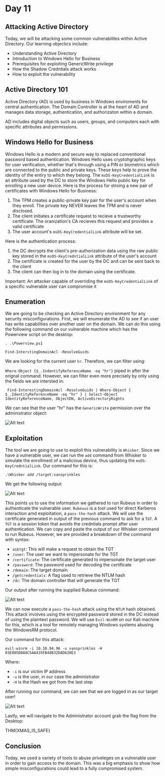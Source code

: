 # Day 11
## Attacking Active Directory

Today, we will be attacking some common vulnerabilites within Active Directory. Our learning objectics include:

- Understanding Active Directory
- Introduction to Windows Hello for Business
- Prerequisites for exploiting GenericWrite privilege
- How the Shadow Credntials attack works
- How to exploit the vulnerability

## Active Directory 101

Active Directory (AD) is used by business in Windows enviroments for central authentication. The Domain Controller is at the heart of AD and manages data storage, authentication, and authorizaton within a domain.

AD includes digital objects such as users, groups, and computers each with specific attributes and permissions. 

## Windows Hello for Business

Windows Hello is a modern and secure way to replaced conventional password based authentication. Windows Hello uses cryptohgraphic keys for user verification, whether that's through using a PIN or biometrics which are connected to the public and private keys. These keys help to prove the identity of the entiry to which they belong. The ```msDS-KeyCredentialLink``` is an attribute used by the DC to store the Windows Hello public key for enrolling a new user device. Here is the process for stroing a new pair of certificates with Windows Hello for Business:

1. The TPM creates a public-private key pair for the user's account when they enroll. The private key NEVER leaves the TPM and is never disclosed.
2. The client initiates a certificate request to recieve a trustworthy certificate. The oranization's CA recieves this request and provides a valid certificate
3. The user account's ```msDS-KeyCredentialLink``` attribute will be set.

Here is the authentication process:

1. the DC decrypts the client's pre-authorization data using the raw public key stored in the ```msDS-KeyCredntialLink``` attribute of the user's account
2. The certificate is created for the user by the DC and can be sent back to the client
3. The client can then log in to the domain using the certificate.

Important: An attacker capable of overriding the ```msDS-KeyCredentialLink``` of a specific vulnerable user can compromise it

## Enumeration

We are going to be checking an Active Directory environment for any security misconfigurations. First, we will enumerate the AD to see if an user has write capabilities over another user on the domain. We can do this using the following command on our vulnerable machine which has the Powerview script on the desktop:

```. .\Powerview.ps1```

```Find-InterstingDomainAcl -ResolveGuids```

We are looking for the current user ```hr```. Therefore, we can filter using:

```Where-Object {$_.IndentifyReferenceName -eq "hr"}``` piped in after the orignal command. However, we can filter even more precisely by only using the fields we are intersted in:

``` Find-InterestingDomainAcl -ResolveGuids | Where-Object { $_.IdentityReferenceName -eq "hr" } | Select-Object IdentityReferenceName, ObjectDN, ActiveDirectoryRights```

We can see that the user "hr" has the ```GenericWrite``` permission over the administrator object: 

![Alt text](/Advent%20of%20Cyber%202023/Resources/hrpermissions.png)

## Exploitation

The tool we are going to use to exploit this vulnerability is ```Whisker```. Since we have a vulnerable user, we can run the ```add``` command from Whisker to simulate the enrollment of a malicious device, thus updating the ```msDS-KeyCredntialLink```. Our command for this is:

```.\Whisker add /target:vansprinkles``` 

We get the following output:

![Alt text](/Advent%20of%20Cyber%202023/Resources/WhiskerOutput.png)

This points us to use the information we gathered to run Rubeus in order to authenticate the vulnerable user. ```Rubeuus``` is a tool used for direct Kerberos interaction amd exploitation, a ```pass-the-hash``` attack. We will use the certificate generated in output of the previous command to ask for a ```TGT```. A ```TGT``` is a session token that avoids the credntials prompt after user authentication. We can copy and paste the output of our Whisker command to run Rubeus. However, we are provided a breakdown of the command with syntax:

- ```asktgt```: This will make a request to obtain the TGT
- ```/user```: The user we want to impersonate for the TGT
- ```/certificate```: The certificate generated to impersonate the target user
- ```/password```: The password used for decoding the certificate
- ```/domain```: The target domain
- ```/getcredentials```: A flag used to retrieve the NTLM hash
- ```/dc```: The domain controller that will generate the TGT

Our output after running the supplied Rubeus command:

![Alt text](/Advent%20of%20Cyber%202023/Resources/rubeusoutput.png)

We can now execute a ```pass-the-hash``` attack using the ```NTLM``` hash obtained. This attack involves using the encrypted password stored in the DC instead of using the plaintext password.  We will use ```Evil-WinRM``` on our Kali machine for this, which is a tool for remotely managing Windows systems abusing the WindowsRM protocol. 

Our command for this attack:

```evil-winrm -i 10.10.94.96 -u vansprinkles -H 03E805D8A8C5AA435FB48832DAD620E3```

Where: 

- ```-i``` is our victim IP address
- ```-u``` is the user, in our case the administrator
- ```-H``` is the Hash we got from the last step

After running our command, we can see that we are logged in as our target user!

![Alt text](/Advent%20of%20Cyber%202023/Resources/winrm.png)

Lastly, we will navigate to the Administrator account grab the flag from the Desktop:

THM{XMAS_IS_SAFE}

## Conclusion

Today, we used a variety of tools to abuse priveleges on a vulnerable user in order to gain access to the domain. This was a big emphasis to show how simple misconfigurations could lead to a fully compromised system.